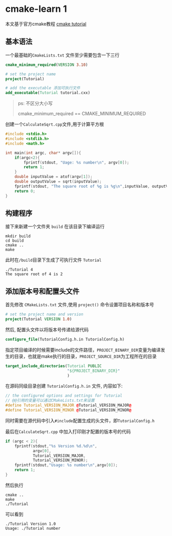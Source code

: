 # cmake-learn 1 

本文基于官方cmake教程 [cmake tutorial](https://cmake.org/cmake/help/latest/guide/tutorial/index.html)



## 基本语法

一个最基础的`CmakeLists.txt` 文件至少需要包含一下三行

```cmake
cmake_minimum_required(VERSION 3.10)

# set the project name
project(Tutorial)

# add the executable 添加可执行文件
add_executable(Tutorial tutorial.cxx)
```

> ps:  不区分大小写
>
> cmake_minimum_required == CMAKE_MINIMUM_REQUIRED



创建一个`CalculateSqrt.cpp`文件,用于计算平方根

```c++
#include <stdio.h> 
#include <stdlib.h> 
#include <math.h> 

int main(int argc, char* argv[]){ 
    if(argc<2){
        fprintf(stdout, "Uage: %s number\n", argv[0]); 
        return 1; 
    } 
    double inputValue = atof(argv[1]);
    double outputValue = sqrt(inputValue);
    fprintf(stdout, "The square root of %g is %g\n",inputValue, outputValue); 
    return 0; 
} 
```

## 构建程序

接下来新建一个文件夹 `build` 在该目录下编译运行

```shell
mkdir build
cd build
cmake ..
make
```

此时在`/build`目录下生成了可执行文件 `Tutorial`

```shell
./Tutorial 4                                                  
The square root of 4 is 2
```



## 添加版本号和配置头文件

首先修改 `CMakeLists.txt` 文件,使用 `project()` 命令设置项目名称和版本号

```cmake
# set the project name and version
project(Tutorial VERSION 1.0)
```

然后, 配置头文件以将版本号传递给源代码

```cmake
configure_file(TutorialConfig.h.in TutorialConfig.h)
```

指定项目编译的时候需要include的文件路径，`PROJECT_BINARY_DIR`变量为编译发生的目录，也就是make执行的目录，`PROJECT_SOURCE_DIR`为工程所在的目录 


```cmake
target_include_directories(Tutorial PUBLIC
                           "${PROJECT_BINARY_DIR}"
                           )
```



在源码同级目录创建 `TutorialConfig.h.in` 文件, 内容如下:

```c++
// the configured options and settings for Tutorial
// @@引用的变量可以通过CMakeLists.txt来设置
#define Tutorial_VERSION_MAJOR @Tutorial_VERSION_MAJOR@
#define Tutorial_VERSION_MINOR @Tutorial_VERSION_MINOR@
```

同时需要在源代码中引入`#include`配置生成的头文件，即`TutorialConfig.h`

最后在`CalculateSqrt.cpp` 中加入打印刚才配置的版本号的代码

```c++
if (argc < 2){
    fprintf(stdout,"%s Version %d.%d\n",
            argv[0],
            Tutorial_VERSION_MAJOR,
            Tutorial_VERSION_MINOR);
    fprintf(stdout,"Usage: %s number\n",argv[0]);
    return 1;
}
```



然后执行

```shell
cmake ..
make 
./Tutorial
```

可以看到

```shell
./Tutorial Version 1.0
Usage: ./Tutorial number
```














